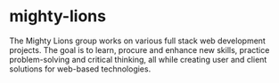 # mighty-lions
The Mighty Lions group works on various full stack web development projects. The goal is to learn, procure and enhance new skills, practice problem-solving and critical thinking, all while creating user and client solutions for web-based technologies.
